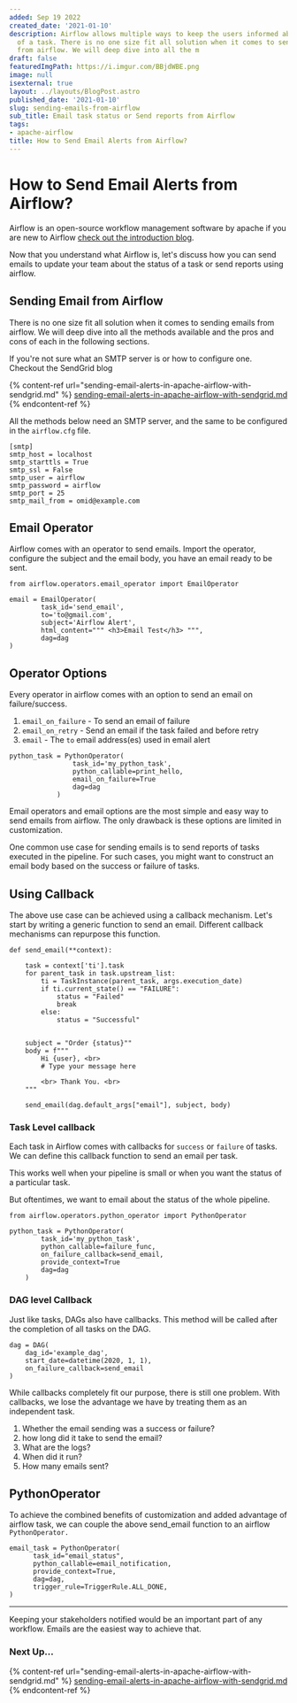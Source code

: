 ```yaml
---
added: Sep 19 2022
created_date: '2021-01-10'
description: Airflow allows multiple ways to keep the users informed about the status
  of a task. There is no one size fit all solution when it comes to sending emails
  from airflow. We will deep dive into all the m
draft: false
featuredImgPath: https://i.imgur.com/BBjdWBE.png
image: null
isexternal: true
layout: ../layouts/BlogPost.astro
published_date: '2021-01-10'
slug: sending-emails-from-airflow
sub_title: Email task status or Send reports from Airflow
tags:
- apache-airflow
title: How to Send Email Alerts from Airflow?
---
```


# How to Send Email Alerts from Airflow?

Airflow is an open-source workflow management software by apache if you are new to Airflow [check out the introduction blog](apache-airflow-introduction.md).

Now that you understand what Airflow is, let's discuss how you can send emails to update your team about the status of a task or send reports using airflow.

## Sending Email from Airflow

There is no one size fit all solution when it comes to sending emails from airflow. We will deep dive into all the methods available and the pros and cons of each in the following sections.

If you're not sure what an SMTP server is or how to configure one. Checkout the SendGrid blog

{% content-ref url="sending-email-alerts-in-apache-airflow-with-sendgrid.md" %}
[sending-email-alerts-in-apache-airflow-with-sendgrid.md](sending-email-alerts-in-apache-airflow-with-sendgrid.md)
{% endcontent-ref %}

All the methods below need an SMTP server, and the same to be configured in the `airflow.cfg` file.

```
[smtp]
smtp_host = localhost
smtp_starttls = True
smtp_ssl = False
smtp_user = airflow
smtp_password = airflow
smtp_port = 25
smtp_mail_from = omid@example.com
```

## Email Operator

Airflow comes with an operator to send emails. Import the operator, configure the subject and the email body, you have an email ready to be sent.

```
from airflow.operators.email_operator import EmailOperator

email = EmailOperator(
        task_id='send_email',
        to='to@gmail.com',
        subject='Airflow Alert',
        html_content=""" <h3>Email Test</h3> """,
        dag=dag
)
```

## Operator Options

Every operator in airflow comes with an option to send an email on failure/success.

1. `email_on_failure` - To send an email of failure
2. `email_on_retry` - Send an email if the task failed and before retry
3. `email` - The `to` email address(es) used in email alert

```
python_task = PythonOperator(
                task_id='my_python_task',
                python_callable=print_hello,
                email_on_failure=True
                dag=dag
            )
```

Email operators and email options are the most simple and easy way to send emails from airflow. The only drawback is these options are limited in customization.

One common use case for sending emails is to send reports of tasks executed in the pipeline. For such cases, you might want to construct an email body based on the success or failure of tasks.

## Using Callback

The above use case can be achieved using a callback mechanism. Let's start by writing a generic function to send an email. Different callback mechanisms can repurpose this function.

```
def send_email(**context):

    task = context['ti'].task
    for parent_task in task.upstream_list:
        ti = TaskInstance(parent_task, args.execution_date)
        if ti.current_state() == "FAILURE":
            status = "Failed"
            break
        else:
            status = "Successful"


    subject = "Order {status}""
    body = f"""
        Hi {user}, <br>
        # Type your message here

        <br> Thank You. <br>
    """

    send_email(dag.default_args["email"], subject, body)
```

### Task Level callback

Each task in Airflow comes with callbacks for `success` or `failure` of tasks. We can define this callback function to send an email per task.

This works well when your pipeline is small or when you want the status of a particular task.

But oftentimes, we want to email about the status of the whole pipeline.

```
from airflow.operators.python_operator import PythonOperator

python_task = PythonOperator(
        task_id='my_python_task',
        python_callable=failure_func,
        on_failure_callback=send_email,
        provide_context=True
        dag=dag
    )
```

### DAG level Callback

Just like tasks, DAGs also have callbacks. This method will be called after the completion of all tasks on the DAG.

```
dag = DAG(
    dag_id='example_dag',
    start_date=datetime(2020, 1, 1),
    on_failure_callback=send_email
)
```

While callbacks completely fit our purpose, there is still one problem. With callbacks, we lose the advantage we have by treating them as an independent task.

1. Whether the email sending was a success or failure?
2. how long did it take to send the email?
3. What are the logs?
4. When did it run?
5. How many emails sent?

## PythonOperator

To achieve the combined benefits of customization and added advantage of airflow task, we can couple the above send_email function to an airflow `PythonOperator.`

```
email_task = PythonOperator(
      task_id="email_status",
      python_callable=email_notification,
      provide_context=True,
      dag=dag,
      trigger_rule=TriggerRule.ALL_DONE,
)
```

---

Keeping your stakeholders notified would be an important part of any workflow. Emails are the easiest way to achieve that.

### Next Up...

{% content-ref url="sending-email-alerts-in-apache-airflow-with-sendgrid.md" %}
[sending-email-alerts-in-apache-airflow-with-sendgrid.md](sending-email-alerts-in-apache-airflow-with-sendgrid.md)
{% endcontent-ref %}
